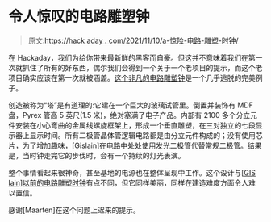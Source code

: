 # 令人惊叹的电路雕塑钟

> 原文:[https://hack aday . com/2021/11/10/a-惊险-电路-雕塑-时钟/](https://hackaday.com/2021/11/10/a-breathtaking-circuit-sculpture-clock/)

在 Hackaday，我们为给你带来最新鲜的黑客而自豪。但这并不意味着我们在第一次就抓住了所有的好东西，偶尔我们会得到一个关于一个老项目的提示，而这个老项目确实应该在第一次就被涵盖。[这个非凡的电路雕塑钟](http://techno-logic-art.com/tower.htm)是一个几乎逃脱的完美例子。

创造被称为“塔”是有道理的:它建在一个巨大的玻璃试管里。倒置并装饰有 MDF 盘，Pyrex 管高 5 英尺(1.5 米)，绝对塞满了电子产品。内部有 2100 多个分立元件安装在小心弯曲的金属线螺旋框架上，形成一个垂直雕塑，在三对独立的七段显示器上显示时间。所有二极管晶体管逻辑电路都是由分立元件构成的；没有使用芯片，为了增加趣味，[Gislain]在电路中处处使用发光二极管代替常规二极管。结果是，当时钟走完它的步伐时，会有一个持续的灯光表演。

整个事情看起来很神奇，甚至基地的电源也在整体呈现中工作。这个设计与[[GIS lain]以前的电路雕塑时钟](https://hackaday.com/2015/01/24/when-handmade-circuits-become-art/)有点不同，但它同样美丽，同样在建造难度方面令人难以置信。

感谢[Maarten]在这个问题上迟来的提示。